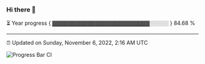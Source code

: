 ### Hi there 👋

⏳ Year progress { ▓▓▓▓▓▓▓▓▓▓▓▓▓▓▓▓▓▓▓▓▓▓▓▓▓░░░░░ } 84.68 %

---

⏰ Updated on Sunday, November 6, 2022, 2:16 AM UTC

![Progress Bar CI](https://github.com/arthurbuhl/arthurbuhl/workflows/Progress%20Bar%20CI/badge.svg)
